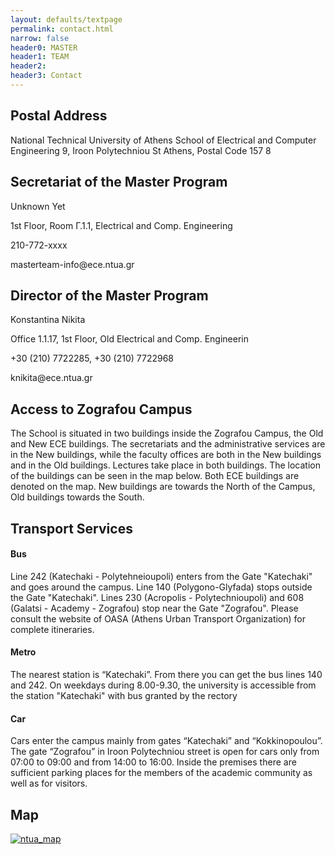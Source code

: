 ```yaml
---
layout: defaults/textpage
permalink: contact.html
narrow: false
header0: MASTER
header1: TEAM
header2:
header3: Contact
---
```


<div class="container">
    <div class="pt-1 pb-2">
        <div class="row">
            <h2 class="my-3" class="col-12">Postal Address</h2>
            <label class="col-12">National Technical University of Athens</label>
            <label class="col-12">School of Electrical and Computer Engineering</label>
            <label class="col-12">9, Iroon Polytechniou St</label>
            <label class="col-12">Athens, Postal Code 157 8</label>
        </div>
        <div class="row">
            <div class="col-6 contact-info-box">
                <div class="row">
                    <h2 class="my-3" class="col-12">Secretariat of the Master Program</h2>
                    <p class="col-12">Unknown Yet</p>
                    <div class="col-12">
                        <p><i class="fa fa-map-marker mr-2" area-hidden="true"></i>1st Floor, Room Γ.1.1, Electrical and Comp. Engineering</p>
                    </div>
                    <div class="col-12">
                        <p><i class="f fa fa-phone mr-2" area-hidden="true"></i>210-772-xxxx</p>
                    </div>
                    <div class="col-12">
                        <p><i class="f fa fa-envelope mr-2" area-hidden="true"></i>masterteam-info@ece.ntua.gr</p>
                    </div>
                </div>
            </div>
            <div class="col-6 contact-info-box">
                <div class="row">
                    <h2 class="my-3" class="col-12">Director of the Master Program</h2>
                    <p class="col-12">Konstantina Nikita</p>
                    <div class="col-12">
                        <p><i class="fa fa-map-marker mr-2" area-hidden="true"></i>Office 1.1.17, 1st Floor, Old Electrical and Comp. Engineerin</p>
                    </div>
                    <div class="col-12">
                        <p><i class="f fa fa-phone mr-2" area-hidden="true"></i>+30 (210) 7722285, +30 (210) 7722968</p>
                    </div>
                    <div class="col-12">
                        <p><i class="f fa fa-envelope mr-2" area-hidden="true"></i>knikita@ece.ntua.gr</p>
                    </div>
                </div>
            </div>
        </div>
    </div>
    <div class="row">
        <h2 class="my-3">Access to Zografou Campus</h2>
        <p>
            The School is situated in two buildings inside the Zografou Campus, the Old and New ECE buildings. The secretariats and the
            administrative services are in the New buildings, while the faculty offices are both in the New buildings and in the Old buildings.
            Lectures take place in both buildings. The location of the buildings can be seen in the map below. Both ECE buildings are
            denoted on the map. New buildings are towards the North of the Campus, Old buildings towards the South.
        </p>
    </div>
    <div class="row flex-column">
        <h2 class="my-3">Transport Services</h2>
        <h4>Bus</h4>
        <p>
            Line 242 (Katechaki - Polytehneioupoli) enters from the Gate "Katechaki" and goes around the campus. Line 140 (Polygono-Glyfada) stops outside the Gate "Katechaki". Lines 230 (Acropolis - Polytechnioupoli) and 608 (Galatsi - Academy - Zografou)
            stop near the Gate "Zografou". Please consult the website of OASA (Athens Urban Transport Organization) for complete
            itineraries.
        </p>
        <h4>Metro</h4>
        <p>
            The nearest station is “Katechaki”. From there you can get the bus lines 140 and 242. On weekdays during 8.00-9.30, the
            university is accessible from the station "Katechaki" with bus granted by the rectory
        </p>
        <h4>Car</h4>
        <p>
            Cars enter the campus mainly from gates “Katechaki” and “Kokkinopoulou”. The gate “Zografou” in Iroon Polytechniou street is
            open for cars only from 07:00 to 09:00 and from 14:00 to 16:00. Inside the premises there are sufficient parking places for the
            members of the academic community as well as for visitors.
        </p>
    </div>
    <div class="row flex-column">
        <h2 class="my-3">Map</h2>
        <a href="https://goo.gl/maps/472c8izi5bExKbP5A" target="_blank" class="map-section">
          <img src="{{ site.baseurl}}/theme/img/map.jpg" alt="ntua_map">
        </a>
    </div>
</div>
